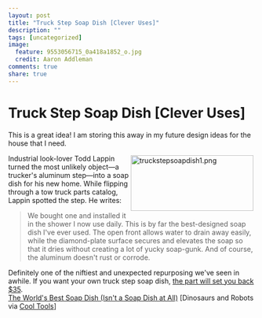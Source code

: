 ```yaml
---
layout: post
title: "Truck Step Soap Dish [Clever Uses]"
description: ""
tags: [uncategorized]
image:
  feature: 9553056715_0a418a1852_o.jpg
  credit: Aaron Addleman
comments: true
share: true
---
```


# Truck Step Soap Dish [Clever Uses]

<p>This is a great idea! I am storing this away in my future design ideas for the house that I need.
</p>
<p></p>
<div>
<p><img alt="truckstepsoapdish1.png" src="http://www.lifehacker.com/assets/resources/2008/05/truckstepsoapdish1.png" align="right" height="113" hspace="4" vspace="2" width="250"> Industrial look-lover Todd Lappin turned the most unlikely object&mdash;a trucker's aluminum step&mdash;into a soap dish for his new home.  While flipping through a tow truck parts catalog, Lappin spotted the step.  He writes: </p>
<blockquote>We bought one and installed it in the shower I now use daily. This is by far the best-designed soap dish I've ever used. The open front allows water to drain away easily, while the diamond-plate surface secures and elevates the soap so that it dries without creating a lot of yucky soap-gunk. And of course, the aluminum doesn't rust or corrode.</blockquote> Definitely one of the niftiest and unexpected repurposing we've seen in awhile. If you want your own truck step soap dish, <a href="http://www.awdirect.com/recessed-step-7-3-8quotw-x-6-1-4quoth-x-4quotd-sp3002-1/body-hardware/">the part will set you back $35</a>.
<div class="related">
<a href="http://www.dinosaursandrobots.com/2008/05/worlds-best-soap-dish-isnt-soap-dish-at.html">The World's Best Soap Dish (Isn't a Soap Dish at All)</a> [Dinosaurs and Robots via <a href="http://www.kk.org/cooltools/archives/002842.php">Cool Tools</a>]</div> 
</div>
